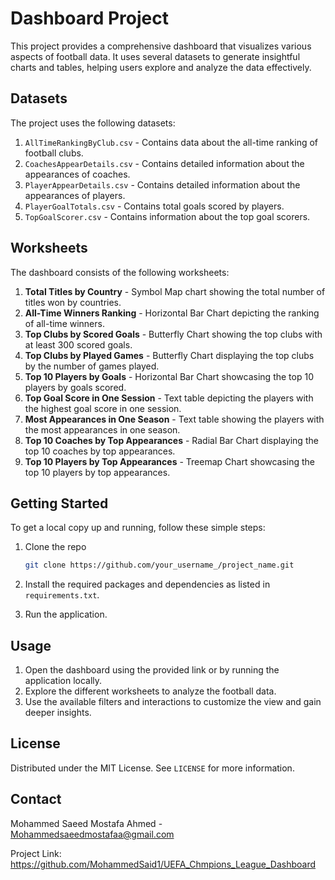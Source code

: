 
# Dashboard Project

This project provides a comprehensive dashboard that visualizes various aspects of football data. It uses several datasets to generate insightful charts and tables, helping users explore and analyze the data effectively.

## Datasets

The project uses the following datasets:

1. `AllTimeRankingByClub.csv` - Contains data about the all-time ranking of football clubs.
2. `CoachesAppearDetails.csv` - Contains detailed information about the appearances of coaches.
3. `PlayerAppearDetails.csv` - Contains detailed information about the appearances of players.
4. `PlayerGoalTotals.csv` - Contains total goals scored by players.
5. `TopGoalScorer.csv` - Contains information about the top goal scorers.

## Worksheets

The dashboard consists of the following worksheets:

1. **Total Titles by Country** - Symbol Map chart showing the total number of titles won by countries.
2. **All-Time Winners Ranking** - Horizontal Bar Chart depicting the ranking of all-time winners.
3. **Top Clubs by Scored Goals** - Butterfly Chart showing the top clubs with at least 300 scored goals.
4. **Top Clubs by Played Games** - Butterfly Chart displaying the top clubs by the number of games played.
5. **Top 10 Players by Goals** - Horizontal Bar Chart showcasing the top 10 players by goals scored.
6. **Top Goal Score in One Session** - Text table depicting the players with the highest goal score in one session.
7. **Most Appearances in One Season** - Text table showing the players with the most appearances in one season.
8. **Top 10 Coaches by Top Appearances** - Radial Bar Chart displaying the top 10 coaches by top appearances.
9. **Top 10 Players by Top Appearances** - Treemap Chart showcasing the top 10 players by top appearances.

## Getting Started

To get a local copy up and running, follow these simple steps:

1. Clone the repo
   ```sh
   git clone https://github.com/your_username_/project_name.git
   ```
2. Install the required packages and dependencies as listed in `requirements.txt`.

3. Run the application.

## Usage

1. Open the dashboard using the provided link or by running the application locally.
2. Explore the different worksheets to analyze the football data.
3. Use the available filters and interactions to customize the view and gain deeper insights.

## License

Distributed under the MIT License. See `LICENSE` for more information.

## Contact

Mohammed Saeed Mostafa Ahmed - Mohammedsaeedmostafaa@gmail.com

Project Link: https://github.com/MohammedSaid1/UEFA_Chmpions_League_Dashboard
